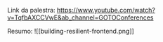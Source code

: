 Link da palestra: https://www.youtube.com/watch?v=TqfbAXCCVwE&ab_channel=GOTOConferences

Resumo:
![[building-resilient-frontend.png]]